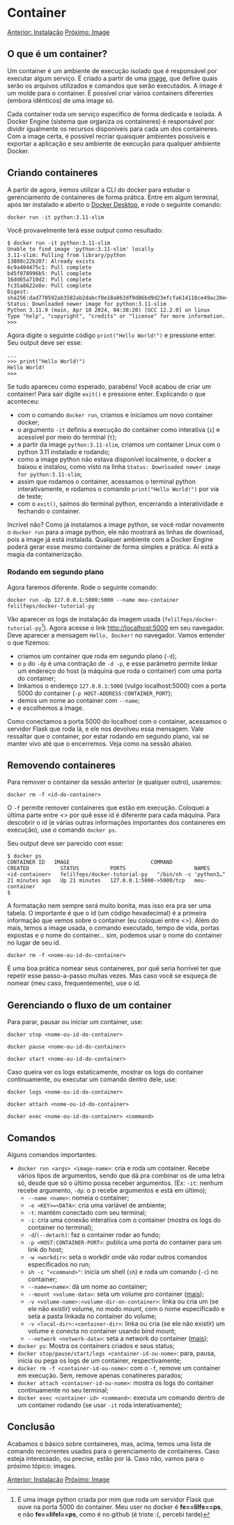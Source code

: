 # Container

[Anterior: Instalação](Instalação.md)
[Próximo: Image](Image.md)

## O que é um container?

Um container é um ambiente de execução isolado que é responsável por executar algum serviço. É criado a partir de uma [image](Image.md), que define quais serão os arquivos utilizados e comandos que serão executados. A image é um molde para o container. É possível criar vários containers diferentes (embora idênticos) de uma image só. 

Cada container roda um serviço específico de forma dedicada e isolada. A Docker Engine (sistema que organiza os containeres) é responsável por dividir igualmente os recursos disponíveis para cada um dos containeres. Com a image certa, é possível recriar quaisquer ambientes possíveis e exportar a aplicação e seu ambiente de execução para qualquer ambiente Docker.

## Criando containeres

A partir de agora, iremos utilizar a CLI do docker para estudar o gerenciamento de containeres de forma prática. Entre em algum terminal, após ter instalado e aberto o [Docker Desktop](Instalação.md), e rode o seguinte comando:

```shell
docker run -it python:3.11-slim
```

Você provavelmente terá esse output como resultado:

```shell
$ docker run -it python:3.11-slim
Unable to find image 'python:3.11-slim' locally
3.11-slim: Pulling from library/python
13808c22b207: Already exists
6c9a484475c1: Pull complete
b45f078996b5: Pull complete
16dd65a710d2: Pull complete
fc35a8622e8e: Pull complete
Digest: sha256:dad770592ab3582ab2dabcf0e18a863df9d86bd9d23efcfa614110ce49ac20e4
Status: Downloaded newer image for python:3.11-slim
Python 3.11.9 (main, Apr 10 2024, 04:38:20) [GCC 12.2.0] on linux
Type "help", "copyright", "credits" or "license" for more information.
>>>
```

Agora digite o seguinte código `print("Hello World!")` e pressione enter. Seu output deve ser esse:

```shell
...
>>> print("Hello World!")
Hello World!
>>>
```

Se tudo apareceu como esperado, parabéns! Você acabou de criar um container! Para sair digite `exit()` e pressione enter. Explicando o que aconteceu:
- com o comando `docker run`, criamos e iniciamos um novo container docker;
- o argumento `-it` definiu a execução do container como interativa (`i`) e acessível por meio do terminal (`t`);
- a partir da image `python:3.11-slim`, criamos um container Linux com o python 3.11 instalado e rodando;
- como a image python não estava disponível localmente, o docker a baixou e instalou, como visto na linha `Status: Downloaded newer image for python:3.11-slim`;
- assim que rodamos o container, acessamos o terminal python interativamente, e rodamos o comando `print("Hello World!")` por via de teste;
- com o `exit()`, saímos do terminal python, encerrando a interatividade e fechando o container.

Incrível não? Como já instalamos a image python, se você rodar novamente o `docker run` para a image python, ele não mostrará as linhas de download, pois a image já está instalada.  Qualquer ambiente com a Docker Engine poderá gerar esse mesmo container de forma simples e prática. Aí está a magia da containerização.

### Rodando em segundo plano

Agora faremos diferente. Rode o seguinte comando:

```shell
docker run -dp 127.0.0.1:5000:5000 --name meu-container felilfeps/docker-tutorial-py
```

[^1]: É uma image python criada por mim que roda um servidor Flask que ouve na porta 5000 do container. Meu user no docker é **fe==lilfe==ps**, e não **fe==lifel==ps**, como é no github (é triste :(, percebi tarde)

Vão aparecer os logs de instalação da imagem usada (`felilfeps/docker-tutorial-py`[^1]). Agora acesse o link [http://localhost:5000](http://localhost:5000) em seu navegador. Deve aparecer a mensagem `Hello, Docker!` no navegador. Vamos entender o que fizemos:
- criamos um container que roda em segundo plano (`-d`);
- o `p` do `-dp` é uma contração de `-d -p`, e esse parâmetro permite linkar um endereço do host (a máquina que roda o container) com uma porta do container;
- linkamos o endereço `127.0.0.1:5000` (vulgo localhost:5000) com a porta 5000 do container (`-p HOST-ADDRESS:CONTAINER_PORT`);
- demos um nome ao container com `--name`;
- e escolhemos a image.

Como conectamos a porta 5000 do localhost com o container, acessamos o servidor Flask que roda lá, e ele nos devolveu essa mensagem. Vale ressaltar que o container, por estar rodando em segundo plano, vai se manter vivo até que o encerremos. Veja como na sessão abaixo.

## Removendo containeres

Para remover o container da sessão anterior (e qualquer outro), usaremos:

```shell
docker rm -f <id-do-container>
```

O `-f` permite remover containeres que estão em execução. Coloquei a última parte entre <> por quê esse id é diferente para cada máquina. Para descobrir o id (e várias outras informações importantes dos containeres em execução), use o comando `docker ps`.

Seu output deve ser parecido com esse:

```shell
$ docker ps
CONTAINER ID   IMAGE                          COMMAND                  CREATED          STATUS          PORTS                      NAMES
<id-container>   felilfeps/docker-tutorial-py   "/bin/sh -c 'python3…"   21 minutes ago   Up 21 minutes   127.0.0.1:5000->5000/tcp   meu-container
$
```

A formatação nem sempre será muito bonita, mas isso era pra ser uma tabela. O importante é que o id (um código hexadecimal) é a primeira informação que vemos sobre o container (eu coloquei entre <>). Além do mais, temos a image usada, o comando executado, tempo de vida, portas expostas e o nome do container... sim, podemos usar o nome do container no lugar de seu id.

```shell
docker rm -f <nome-ou-id-do-container>
```

É uma boa prática nomear seus containeres, por quê seria horrível ter que repetir esse passo-a-passo muitas vezes. Mas caso você se esqueça de nomear (meu caso, frequentemente), use o id. 

## Gerenciando o fluxo de um container

Para parar, pausar ou iniciar um container, use:

```shell
docker stop <nome-ou-id-do-container>
```

```shell
docker pause <nome-ou-id-do-container>
```

```shell
docker start <nome-ou-id-do-container>
```

Caso queira ver os logs estaticamente, mostrar os logs do container continuamente, ou executar um comando dentro dele, use:

```shell
docker logs <nome-ou-id-do-container>
```

```shell
docker attach <nome-ou-id-do-container>
```

```shell
docker exec <nome-ou-id-do-container> <command>
```

## Comandos

Alguns comandos importantes:
* `docker run <args> <image-name>`: cria e roda um container. Recebe vários tipos de argumentos, sendo que dá pra combinar os de uma letra só, desde que só o último possa receber argumentos. (Ex: `-it`: nenhum recebe argumento, `-dp`: o p recebe argumentos e está em último);
	* `--name <name>`: nomeia o container; 
	* `-e <KEY>=<DATA>`: cria uma variável de ambiente;
	- `-t`: mantém conectado com seu terminal;
	- `-i`: cria uma conexão interativa com o container (mostra os logs do container no terminal);
	- `-d`/`(--detach)`: faz o container rodar ao fundo;
	- `-p <HOST:CONTAINER-PORT>`: publica uma porta do container para um link do host;
	- `-w <workdir>`: seta o workdir onde vão rodar outros comandos especificados no run;
	- `sh -c "<command>"`: inicia um shell (`sh`) e roda um comando (`-c`) no container;
	- `--name=<name>`: dá um nome ao container;
	- `--mount <volume-data>`: seta um volume pro container ([mais](Volume.md));
	- `-v <volume-name>:<volume-dir-on-container>`: linka ou cria um (se ele não existir) volume, no modo mount, com o nome especificado e seta a pasta linkada no container do volume;
	- `-v <local-dir>:<container-dir>`: linka ou cria (se ele não existir) um volume e conecta no container usando bind mount;
	- `--network <network-data>`: seta a network do container ([mais](Network.md));
* `docker ps`:  Mostra os containers criados e seus status;
* `docker stop/pause/start/logs <container-id-ou-nome>`:  para, pausa, inicia ou pega os logs de um container, respectivamente;
* `docker rm -f <container-id-ou-nome>`: com o `-f`, remove um container em execução. Sem, remove apenas conatineres parados;
* `docker attach <container-id-ou-nome>`: mostra os logs do container continuamente no seu terminal;
* `docker exec <container-id> <command>`: executa um comando dentro de um container rodando (se usar `-it` roda interativamente);

## Conclusão

Acabamos o básico sobre containeres, mas, acima, temos uma lista de comando recorrentes usados para o gerenciamento de containeres. Caso esteja interessado, ou precise, estão por lá. Caso não, vamos para o próximo tópico: images.

[Anterior: Instalação](Instalação.md)
[Próximo: Image](Image.md)